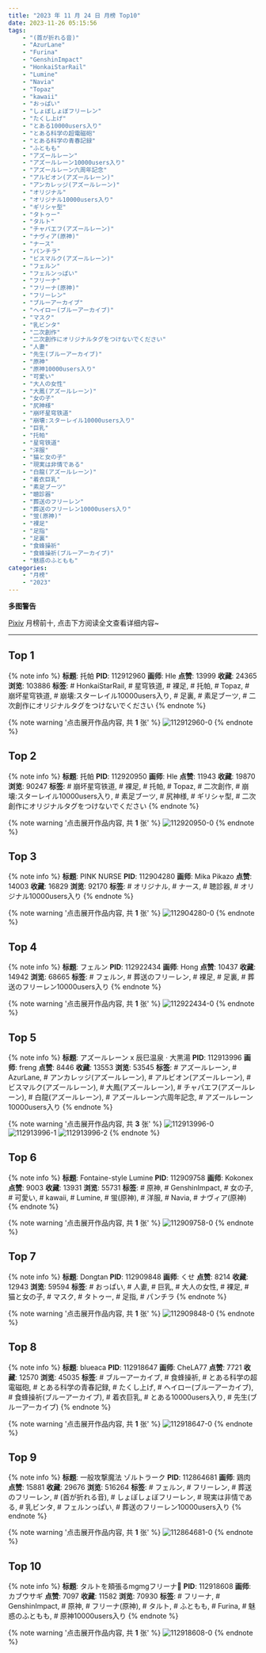 ```yaml
---
title: "2023 年 11 月 24 日 月榜 Top10"
date: 2023-11-26 05:15:56
tags:
    - "(首が折れる音)"
    - "AzurLane"
    - "Furina"
    - "GenshinImpact"
    - "HonkaiStarRail"
    - "Lumine"
    - "Navia"
    - "Topaz"
    - "kawaii"
    - "おっぱい"
    - "しょぼしょぼフリーレン"
    - "たくし上げ"
    - "とある10000users入り"
    - "とある科学の超電磁砲"
    - "とある科学の青春記録"
    - "ふともも"
    - "アズールレーン"
    - "アズールレーン10000users入り"
    - "アズールレーン六周年記念"
    - "アルビオン(アズールレーン)"
    - "アンカレッジ(アズールレーン)"
    - "オリジナル"
    - "オリジナル10000users入り"
    - "ギリシャ型"
    - "タトゥー"
    - "タルト"
    - "チャパエフ(アズールレーン)"
    - "ナヴィア(原神)"
    - "ナース"
    - "パンチラ"
    - "ビスマルク(アズールレーン)"
    - "フェルン"
    - "フェルンっぱい"
    - "フリーナ"
    - "フリーナ(原神)"
    - "フリーレン"
    - "ブルーアーカイブ"
    - "ヘイロー(ブルーアーカイブ)"
    - "マスク"
    - "乳ビンタ"
    - "二次創作"
    - "二次創作にオリジナルタグをつけないでください"
    - "人妻"
    - "先生(ブルーアーカイブ)"
    - "原神"
    - "原神10000users入り"
    - "可愛い"
    - "大人の女性"
    - "大鳳(アズールレーン)"
    - "女の子"
    - "尻神様"
    - "崩坏星穹铁道"
    - "崩壊:スターレイル10000users入り"
    - "巨乳"
    - "托帕"
    - "星穹铁道"
    - "洋服"
    - "猫と女の子"
    - "現実は非情である"
    - "白龍(アズールレーン)"
    - "着衣巨乳"
    - "素足ブーツ"
    - "聴診器"
    - "葬送のフリーレン"
    - "葬送のフリーレン10000users入り"
    - "蛍(原神)"
    - "裸足"
    - "足指"
    - "足裏"
    - "食蜂操祈"
    - "食蜂操祈(ブルーアーカイブ)"
    - "魅惑のふともも"
categories:
    - "月榜"
    - "2023"
---
```


<i class="fa fa-triangle-exclamation"></i>**多图警告**<i class="fa fa-triangle-exclamation"></i>

[Pixiv](https://www.pixiv.net/) 月榜前十, 点击下方阅读全文查看详细内容~

<!-- more -->

---

## Top 1

{% note info %}
**标题**: 托帕
**PID**: 112912960 **画师**: Hle
**点赞**: 13999 **收藏**: 24365 **浏览**: 103886
**标签**: # HonkaiStarRail, # 星穹铁道, # 裸足, # 托帕, # Topaz, # 崩坏星穹铁道, # 崩壊:スターレイル10000users入り, # 足裏, # 素足ブーツ, # 二次創作にオリジナルタグをつけないでください
{% endnote %}

{% note warning '点击展开作品内容, 共 **1** 张' %}
![112912960-0](https://i.pixiv.re/img-original/img/2023/10/28/13/15/58/112912960_p0.jpg)
{% endnote %}

## Top 2

{% note info %}
**标题**: 托帕
**PID**: 112920950 **画师**: Hle
**点赞**: 11943 **收藏**: 19870 **浏览**: 90247
**标签**: # 崩坏星穹铁道, # 裸足, # 托帕, # Topaz, # 二次創作, # 崩壊:スターレイル10000users入り, # 素足ブーツ, # 尻神様, # ギリシャ型, # 二次創作にオリジナルタグをつけないでください
{% endnote %}

{% note warning '点击展开作品内容, 共 **1** 张' %}
![112920950-0](https://i.pixiv.re/img-original/img/2023/10/28/19/37/13/112920950_p0.jpg)
{% endnote %}

## Top 3

{% note info %}
**标题**: PINK NURSE
**PID**: 112904280 **画师**: Mika Pikazo
**点赞**: 14003 **收藏**: 16829 **浏览**: 92170
**标签**: # オリジナル, # ナース, # 聴診器, # オリジナル10000users入り
{% endnote %}

{% note warning '点击展开作品内容, 共 **1** 张' %}
![112904280-0](https://i.pixiv.re/img-original/img/2023/10/28/02/49/40/112904280_p0.png)
{% endnote %}

## Top 4

{% note info %}
**标题**: フェルン
**PID**: 112922434 **画师**: Hong
**点赞**: 10437 **收藏**: 14942 **浏览**: 68665
**标签**: # フェルン, # 葬送のフリーレン, # 裸足, # 足裏, # 葬送のフリーレン10000users入り
{% endnote %}

{% note warning '点击展开作品内容, 共 **1** 张' %}
![112922434-0](https://i.pixiv.re/img-original/img/2023/10/28/20/29/48/112922434_p0.jpg)
{% endnote %}

## Top 5

{% note info %}
**标题**: アズールレーン x 辰巳温泉 · 大黒湯
**PID**: 112913996 **画师**: freng
**点赞**: 8446 **收藏**: 13553 **浏览**: 53545
**标签**: # アズールレーン, # AzurLane, # アンカレッジ(アズールレーン), # アルビオン(アズールレーン), # ビスマルク(アズールレーン), # 大鳳(アズールレーン), # チャパエフ(アズールレーン), # 白龍(アズールレーン), # アズールレーン六周年記念, # アズールレーン10000users入り
{% endnote %}

{% note warning '点击展开作品内容, 共 **3** 张' %}
![112913996-0](https://i.pixiv.re/img-original/img/2023/10/28/14/13/47/112913996_p0.png)
![112913996-1](https://i.pixiv.re/img-original/img/2023/10/28/14/13/47/112913996_p1.png)
![112913996-2](https://i.pixiv.re/img-original/img/2023/10/28/14/13/47/112913996_p2.png)
{% endnote %}

## Top 6

{% note info %}
**标题**: Fontaine-style Lumine
**PID**: 112909758 **画师**: Kokonex
**点赞**: 9003 **收藏**: 13931 **浏览**: 55731
**标签**: # 原神, # GenshinImpact, # 女の子, # 可愛い, # kawaii, # Lumine, # 蛍(原神), # 洋服, # Navia, # ナヴィア(原神)
{% endnote %}

{% note warning '点击展开作品内容, 共 **1** 张' %}
![112909758-0](https://i.pixiv.re/img-original/img/2023/10/28/10/06/47/112909758_p0.png)
{% endnote %}

## Top 7

{% note info %}
**标题**: Dongtan
**PID**: 112909848 **画师**: くせ
**点赞**: 8214 **收藏**: 12943 **浏览**: 59594
**标签**: # おっぱい, # 人妻, # 巨乳, # 大人の女性, # 裸足, # 猫と女の子, # マスク, # タトゥー, # 足指, # パンチラ
{% endnote %}

{% note warning '点击展开作品内容, 共 **1** 张' %}
![112909848-0](https://i.pixiv.re/img-original/img/2023/10/28/10/13/24/112909848_p0.png)
{% endnote %}

## Top 8

{% note info %}
**标题**: blueaca
**PID**: 112918647 **画师**: CheLA77
**点赞**: 7721 **收藏**: 12570 **浏览**: 45035
**标签**: # ブルーアーカイブ, # 食蜂操祈, # とある科学の超電磁砲, # とある科学の青春記録, # たくし上げ, # ヘイロー(ブルーアーカイブ), # 食蜂操祈(ブルーアーカイブ), # 着衣巨乳, # とある10000users入り, # 先生(ブルーアーカイブ)
{% endnote %}

{% note warning '点击展开作品内容, 共 **1** 张' %}
![112918647-0](https://i.pixiv.re/img-original/img/2023/10/28/18/02/56/112918647_p0.jpg)
{% endnote %}

## Top 9

{% note info %}
**标题**: 一般攻撃魔法 ゾルトラーク
**PID**: 112864681 **画师**: 鶏肉
**点赞**: 15881 **收藏**: 29676 **浏览**: 516264
**标签**: # フェルン, # フリーレン, # 葬送のフリーレン, # (首が折れる音), # しょぼしょぼフリーレン, # 現実は非情である, # 乳ビンタ, # フェルンっぱい, # 葬送のフリーレン10000users入り
{% endnote %}

{% note warning '点击展开作品内容, 共 **1** 张' %}
![112864681-0](https://i.pixiv.re/img-original/img/2023/10/26/17/51/15/112864681_p0.jpg)
{% endnote %}

## Top 10

{% note info %}
**标题**: タルトを頬張るmgmgフリーナ🍰
**PID**: 112918608 **画师**: カブウサギ
**点赞**: 7097 **收藏**: 11582 **浏览**: 70930
**标签**: # フリーナ, # GenshinImpact, # 原神, # フリーナ(原神), # タルト, # ふともも, # Furina, # 魅惑のふともも, # 原神10000users入り
{% endnote %}

{% note warning '点击展开作品内容, 共 **1** 张' %}
![112918608-0](https://i.pixiv.re/img-original/img/2023/10/28/18/01/45/112918608_p0.jpg)
{% endnote %}
